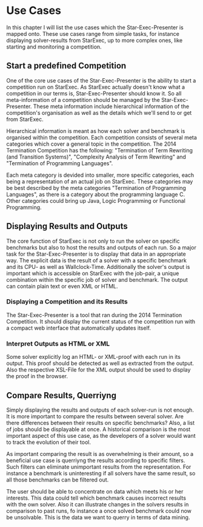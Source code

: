 # Use Cases

In this chapter I will list the use cases which the Star-Exec-Presenter is mapped onto. These use cases range from simple tasks, for instance displaying solver-results from StarExec, up to more complex ones, like starting and monitoring a competition.

## Start a predefined Competition

One of the core use cases of the Star-Exec-Presenter is the ability to start a competition run on StarExec. As StarExec actually doesn't know what a competition in our terms is, Star-Exec-Presenter should know it. So all meta-information of a competition should be managed by the Star-Exec-Presenter. These meta information include hierarchical information of the competition's organisation as well as the details which we'll send to or get from StarExec.

Hierarchical information is meant as how each solver and benchmark is organised within the competition. Each competition consists of several meta categories which cover a general topic in the competition. The 2014 Termination Competition has the following: "Termination of Term Rewriting (and Transition Systems)", "Complexity Analysis of Term Rewriting" and "Termination of Programming Languages".

Each meta category is devided into smaller, more specific categories, each being a representation of an actual job on StarExec. These categories may be best described by the meta categories "Termination of Programming Languages", as there is a category about the programming language C. Other categories could bring up Java, Logic Programming or Functional Programming.

## Displaying Results and Outputs

The core function of StarExec is not only to run the solver on specific benchmarks but also to host the results and outputs of each run. So a major task for the Star-Exec-Presenter is to display that data in an appropriate way. The explicit data is the result of a solver with a specific benchmark and its CPU- as well as Wallclock-Time. Additionally the solver's output is important which is accessible on StarExec with the job-pair, a unique combination within the specific job of solver and benchmark. The output can contain plain text or even XML or HTML.

### Displaying a Competition and its Results

The Star-Exec-Presenter is a tool that ran during the 2014 Termination Competition. It should display the current status of the competition run with a compact web interface that automatically updates itself.

### Interpret Outputs as HTML or XML

Some solver explicitly log an HTML- or XML-proof with each run in its output. This proof should be detected as well as extracted from the output. Also the respective XSL-File for the XML output should be used to display the proof in the browser.

## Compare Results, Querriyng

Simply displaying the results and outputs of each solver-run is not enough. It is more important to compare the results between several solver. Are there differences between their results on specific benchmarks? Also, a list of jobs should be displayable at once. A historical comparison is the most important aspect of this use case, as the developers of a solver would want to track the evolution of their tool.

As important comparing the result is as overwhelming is their amount, so a beneficial use case is querriyng the results according to specific filters. Such filters can eliminate unimportant results from the representation. For instance a benchmark is uninteresting if all solvers have the same result, so all those benchmarks can be filtered out.

The user should be able to concentrate on data which meets his or her interests. This data could tell which benchmark causes incorrect results with the own solver. Also it can illustrate changes in the solvers results in comparison to past runs, fo instance a once solved benchmark could now be unsolvable. This is the data we want to querry in terms of data mining.
